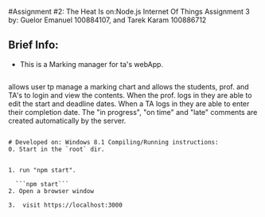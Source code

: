 #Assignment #2: The Heat Is on:Node.js Internet Of Things
Assignment 3 by: Guelor Emanuel 100884107, and Tarek Karam 100886712

Brief Info:
--------------------
- This is a Marking manager for ta's webApp. 
  
  ```
allows user tp manage a marking chart and allows the students, prof. and TA's to login and view the contents. 
When the prof. logs in they are able to edit the start and deadline dates. 
When a TA logs in they are able to enter their completion date.
The "in progress", "on time" and "late" comments are created automatically by the server.
```

# Developed on: Windows 8.1 Compiling/Running instructions:
0. Start in the `root` dir.


1. run "npm start".

  ```npm start```
2. Open a browser window

3.  visit https://localhost:3000

